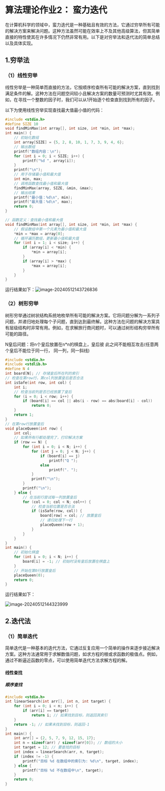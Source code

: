 # 算法理论作业2： 蛮力迭代

在计算机科学的领域中，蛮力迭代是一种基础且有效的方法，它通过穷举所有可能的解决方案来解决问题。这种方法虽然可能在效率上不及其他高级算法，但其简单直接的特性使其在许多情况下仍然非常有用。以下是对穷举法和迭代法的简单总结以及具体实现。

## 1.穷举法

### （1）线性穷举

线性穷举是一种简单而直接的方法，它按顺序检查所有可能的解决方案，直到找到满足条件的解。这种方法在问题空间较小且解决方案的数量可预测时尤其有效。例如，在寻找一个整数的因子时，我们可以从1开始逐个检查直到找到所有的因子。

以下为使用线性穷举实现查找最大值最小值的代码：

```c
#include <stdio.h>
#define SIZE 10
void findMinMax(int array[], int size, int *min, int *max);
int main() {
    // 初始化数组
    int array[SIZE] = {5, 2, 8, 10, 1, 7, 3, 9, 4, 6};    
    // 输出数组
    printf("数组内容：\n");
    for (int i = 0; i < SIZE; i++) {
        printf("%d ", array[i]);
    }
    printf("\n");    
    // 用于存储最小值和最大值
    int min, max;    
    // 调用函数查找最小值和最大值
    findMinMax(array, SIZE, &min, &max);    
    // 输出结果
    printf("最小值：%d\n", min);
    printf("最大值：%d\n", max);    
    return 0;
}

// 函数定义：查找最小值和最大值
void findMinMax(int array[], int size, int *min, int *max) {
    // 假设数组中第一个元素为最小值和最大值
    *min = *max = array[0];    
    // 循环遍历数组，更新最小值和最大值
    for (int i = 1; i < size; i++) {
        if (array[i] < *min) {
            *min = array[i];
        }
        if (array[i] > *max) {
            *max = array[i];
        }
    }
}

```

运行结果如下：![image-20240512143726836](C:\Users\22270\AppData\Roaming\Typora\typora-user-images\image-20240512143726836.png)

### （2）树形穷举

树形穷举通过树状结构系统地枚举所有可能的解决方案。它将问题分解为一系列子问题，并递归地处理每个子问题，直到达到最终解。这种方法在问题的解决方案具有层级结构时非常有用。例如，在求解旅行商问题时，可以通过树形结构穷举所有可能的路径。

N皇后问题：将n个皇后放置在n*n的棋盘上，皇后彼 此之间不能相互攻击(任意两个皇后不能位于同一行， 同一列，同一斜线)

```c
#include <stdio.h>
#include <stdlib.h>
#define N 4
int board[N]; // 存储皇后所在列的索引
// 检查在第row行，第col列放置皇后是否合法
int isSafe(int row, int col) {
    int i;
    // 检查当前列是否已经放置了皇后
    for (i = 0; i < row; i++) {
        if (board[i] == col || abs(i - row) == abs(board[i] - col))
            return 0;
    }
    return 1;
}
// 在第row行放置皇后
void placeQueen(int row) {
    int col;
    // 如果所有行都处理完了，打印解决方案
    if (row == N) {
        for (int i = 0; i < N; i++) {
            for (int j = 0; j < N; j++) {
                if (board[i] == j)
                    printf("Q ");
                else
                    printf(". ");
            }
            printf("\n");
        }
        printf("\n");
    } else {
        // 在当前行尝试每一列放置皇后
        for (col = 0; col < N; col++) {
            // 检查当前位置是否合法
            if (isSafe(row, col)) {
                board[row] = col; // 放置皇后
                // 递归处理下一行
                placeQueen(row + 1);
            }
        }
    }
}
int main() {
    // 初始化棋盘
    for (int i = 0; i < N; i++) {
        board[i] = -1; // 初始时没有皇后放置在棋盘上
    }
    // 开始在第0行放置皇后
    placeQueen(0);
    return 0;
}
```

运行结果如下：

![image-20240512144323999](C:\Users\22270\AppData\Roaming\Typora\typora-user-images\image-20240512144323999.png)

## 2.迭代法

### （1）简单迭代

简单迭代是一种基本的迭代方法，它通过反复应用一个简单的操作来逐步接近解决方案。这种方法通常用于求解数值问题，如求方程的根或求函数的极值点。例如，通过不断逼近函数的零点，可以使用简单迭代方法求解方程的解。

#### 线性查找

##### 顺序查找

```c
#include <stdio.h>
int linearSearch(int arr[], int n, int target) {
    for (int i = 0; i < n; i++) {
        if (arr[i] == target)
            return i; // 如果找到目标，则返回其索引
    }
    return -1; // 如果未找到目标，则返回-1
}
int main() {
    int arr[] = {2, 5, 7, 9, 12, 15, 17};
    int n = sizeof(arr) / sizeof(arr[0]); // 数组的大小
    int target = 12; // 要查找的目标
    int index = linearSearch(arr, n, target);
    if (index != -1) {
        printf("目标 %d 在数组中的索引为: %d\n", target, index);
    } else {
        printf("目标 %d 不在数组中\n", target);
    }
    return 0;
}
```
